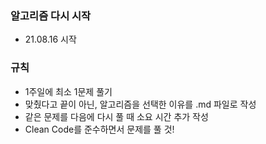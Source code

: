 ### 알고리즘 다시 시작

-   21.08.16 시작

### 규칙

-   1주일에 최소 1문제 풀기
-   맞췄다고 끝이 아닌, 알고리즘을 선택한 이유를 .md 파일로 작성
-   같은 문제를 다음에 다시 풀 때 소요 시간 추가 작성
-   Clean Code를 준수하면서 문제를 풀 것!
